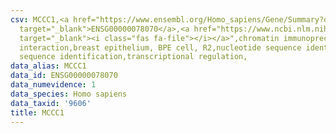 ```yaml
---
csv: MCCC1,<a href="https://www.ensembl.org/Homo_sapiens/Gene/Summary?db=core;g=ENSG00000078070"
  target="_blank">ENSG00000078070</a>,<a href="https://www.ncbi.nlm.nih.gov/pubmed/22863008"
  target="_blank"><i class="fas fa-file"></i></a>",chromatin immunoprecipitation assay,direct
  interaction,breast epithelium, BPE cell, R2,nucleotide sequence identification,nucleotide
  sequence identification,transcriptional regulation,
data_alias: MCCC1
data_id: ENSG00000078070
data_numevidence: 1
data_species: Homo sapiens
data_taxid: '9606'
title: MCCC1
---
```

